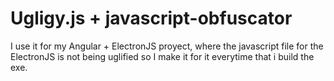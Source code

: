 # Ugligy.js + javascript-obfuscator

I use it for my Angular + ElectronJS proyect, where the javascript file for the ElectronJS is not being uglified so I make it for it everytime that i build the exe.
